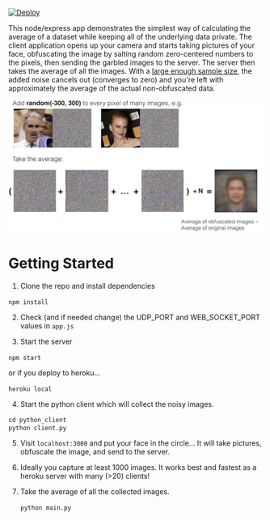[![Deploy](https://www.herokucdn.com/deploy/button.svg)](https://heroku.com/deploy)

This node/express app demonstrates the simplest way of calculating the average of a dataset while keeping all of the underlying data private. The client application opens up your camera and starts taking pictures of your face, obfuscating the image by salting random zero-centered numbers to the pixels, then sending the garbled images to the server. The server then takes the average of all the images. With a [large enough sample size](https://en.wikipedia.org/wiki/Law_of_large_numbers), the added noise cancels out (converges to zero) and you're left with approximately the average of the actual non-obfuscated data.

![example](example.jpg)

# Getting Started

1. Clone the repo and install dependencies

  `npm install`

2. Check (and if needed change) the UDP_PORT and WEB_SOCKET_PORT values in `app.js`

3. Start the server

  `npm start`
  
  or if you deploy to heroku...
  
  `heroku local`

4. Start the python client which will collect the noisy images.

  ```
  cd python_client
  python client.py
  ```

5. Visit `localhost:3000` and put your face in the circle... It will take pictures, obfuscate the image, and send to the server.

6. Ideally you capture at least 1000 images. It works best and fastest as a heroku server with many (>20) clients!

7. Take the average of all the collected images.

   `python main.py`
   

